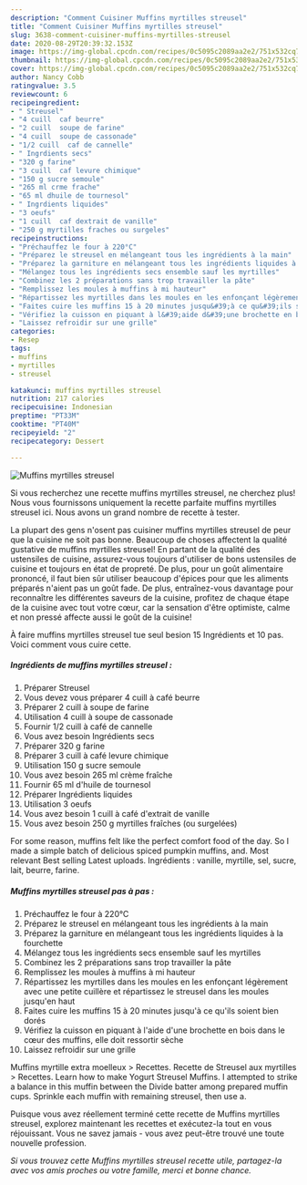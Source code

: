 ```yaml
---
description: "Comment Cuisiner Muffins myrtilles streusel"
title: "Comment Cuisiner Muffins myrtilles streusel"
slug: 3638-comment-cuisiner-muffins-myrtilles-streusel
date: 2020-08-29T20:39:32.153Z
image: https://img-global.cpcdn.com/recipes/0c5095c2089aa2e2/751x532cq70/muffins-myrtilles-streusel-photo-principale-de-la-recette.jpg
thumbnail: https://img-global.cpcdn.com/recipes/0c5095c2089aa2e2/751x532cq70/muffins-myrtilles-streusel-photo-principale-de-la-recette.jpg
cover: https://img-global.cpcdn.com/recipes/0c5095c2089aa2e2/751x532cq70/muffins-myrtilles-streusel-photo-principale-de-la-recette.jpg
author: Nancy Cobb
ratingvalue: 3.5
reviewcount: 6
recipeingredient:
- " Streusel"
- "4 cuill  caf beurre"
- "2 cuill  soupe de farine"
- "4 cuill  soupe de cassonade"
- "1/2 cuill  caf de cannelle"
- " Ingrdients secs"
- "320 g farine"
- "3 cuill  caf levure chimique"
- "150 g sucre semoule"
- "265 ml crme frache"
- "65 ml dhuile de tournesol"
- " Ingrdients liquides"
- "3 oeufs"
- "1 cuill  caf dextrait de vanille"
- "250 g myrtilles fraches ou surgeles"
recipeinstructions:
- "Préchauffez le four à 220°C"
- "Préparez le streusel en mélangeant tous les ingrédients à la main"
- "Préparez la garniture en mélangeant tous les ingrédients liquides à la fourchette"
- "Mélangez tous les ingrédients secs ensemble sauf les myrtilles"
- "Combinez les 2 préparations sans trop travailler la pâte"
- "Remplissez les moules à muffins à mi hauteur"
- "Répartissez les myrtilles dans les moules en les enfonçant légèrement avec une petite cuillère et répartissez le streusel dans les moules jusqu&#39;en haut"
- "Faites cuire les muffins 15 à 20 minutes jusqu&#39;à ce qu&#39;ils soient bien dorés"
- "Vérifiez la cuisson en piquant à l&#39;aide d&#39;une brochette en bois dans le cœur des muffins, elle doit ressortir sèche"
- "Laissez refroidir sur une grille"
categories:
- Resep
tags:
- muffins
- myrtilles
- streusel

katakunci: muffins myrtilles streusel 
nutrition: 217 calories
recipecuisine: Indonesian
preptime: "PT33M"
cooktime: "PT40M"
recipeyield: "2"
recipecategory: Dessert

---
```



![Muffins myrtilles streusel](https://img-global.cpcdn.com/recipes/0c5095c2089aa2e2/751x532cq70/muffins-myrtilles-streusel-photo-principale-de-la-recette.jpg)

Si vous recherchez une recette muffins myrtilles streusel, ne cherchez plus! Nous vous fournissons uniquement la recette parfaite muffins myrtilles streusel ici. Nous avons un grand nombre de recette à tester.

La plupart des gens n'osent pas cuisiner muffins myrtilles streusel de peur que la cuisine ne soit pas bonne. Beaucoup de choses affectent la qualité gustative de muffins myrtilles streusel! En partant de la qualité des ustensiles de cuisine, assurez-vous toujours d'utiliser de bons ustensiles de cuisine et toujours en état de propreté. De plus, pour un goût alimentaire prononcé, il faut bien sûr utiliser beaucoup d'épices pour que les aliments préparés n'aient pas un goût fade. De plus, entraînez-vous davantage pour reconnaître les différentes saveurs de la cuisine, profitez de chaque étape de la cuisine avec tout votre cœur, car la sensation d'être optimiste, calme et non pressé affecte aussi le goût de la cuisine!

<!--inarticleads1-->

À faire muffins myrtilles streusel tue seul besion 15 Ingrédients et 10 pas. Voici comment vous cuire cette.

##### Ingrédients de muffins myrtilles streusel :

1. Préparer  Streusel
1. Vous devez vous préparer 4 cuill à café beurre
1. Préparer 2 cuill à soupe de farine
1. Utilisation 4 cuill à soupe de cassonade
1. Fournir 1/2 cuill à café de cannelle
1. Vous avez besoin  Ingrédients secs
1. Préparer 320 g farine
1. Préparer 3 cuill à café levure chimique
1. Utilisation 150 g sucre semoule
1. Vous avez besoin 265 ml crème fraîche
1. Fournir 65 ml d&#39;huile de tournesol
1. Préparer  Ingrédients liquides
1. Utilisation 3 oeufs
1. Vous avez besoin 1 cuill à café d&#39;extrait de vanille
1. Vous avez besoin 250 g myrtilles fraîches (ou surgelées)


For some reason, muffins felt like the perfect comfort food of the day. So I made a simple batch of delicious spiced pumpkin muffins, and. Most relevant Best selling Latest uploads. Ingrédients : vanille, myrtille, sel, sucre, lait, beurre, farine. 

<!--inarticleads2-->

##### Muffins myrtilles streusel pas à pas :

1. Préchauffez le four à 220°C
1. Préparez le streusel en mélangeant tous les ingrédients à la main
1. Préparez la garniture en mélangeant tous les ingrédients liquides à la fourchette
1. Mélangez tous les ingrédients secs ensemble sauf les myrtilles
1. Combinez les 2 préparations sans trop travailler la pâte
1. Remplissez les moules à muffins à mi hauteur
1. Répartissez les myrtilles dans les moules en les enfonçant légèrement avec une petite cuillère et répartissez le streusel dans les moules jusqu&#39;en haut
1. Faites cuire les muffins 15 à 20 minutes jusqu&#39;à ce qu&#39;ils soient bien dorés
1. Vérifiez la cuisson en piquant à l&#39;aide d&#39;une brochette en bois dans le cœur des muffins, elle doit ressortir sèche
1. Laissez refroidir sur une grille


Muffins myrtille extra moelleux &gt; Recettes. Recette de Streusel aux myrtilles &gt; Recettes. Learn how to make Yogurt Streusel Muffins. I attempted to strike a balance in this muffin between the Divide batter among prepared muffin cups. Sprinkle each muffin with remaining streusel, then use a. 

<!--inarticleads1-->

<p>
Puisque vous avez réellement terminé cette recette de Muffins myrtilles streusel, explorez maintenant les recettes et exécutez-la tout en vous réjouissant. Vous ne savez jamais - vous avez peut-être trouvé une toute nouvelle profession.
</p>

<p>
<i>Si vous trouvez cette Muffins myrtilles streusel recette utile, partagez-la avec vos amis proches ou votre famille, merci et bonne chance.</i>
</p>
